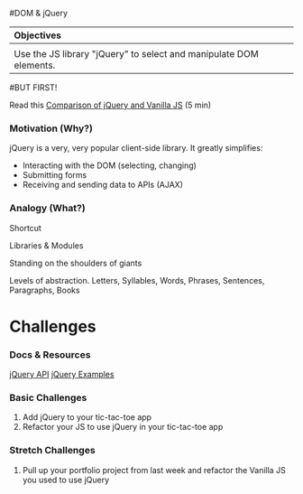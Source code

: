#DOM & jQuery

| Objectives |
| :--- |
|  |
| Use the JS library "jQuery" to select and manipulate DOM elements. |

#BUT FIRST!

Read this [Comparison of jQuery and Vanilla JS](http://bl.ocks.org/joyrexus/5322252) (5 min)

### Motivation (Why?)

jQuery is a very, very popular client-side library. It greatly simplifies:
  * Interacting with the DOM (selecting, changing)
  * Submitting forms
  * Receiving and sending data to APIs (AJAX)

### Analogy (What?)

Shortcut

Libraries & Modules

Standing on the shoulders of giants

Levels of abstraction. Letters, Syllables, Words, Phrases, Sentences, Paragraphs, Books

# Challenges

### Docs & Resources

[jQuery API](http://api.jquery.com/)
[jQuery Examples](http://www.w3schools.com/jquery/jquery_examples.asp)

### Basic Challenges

1. Add jQuery to your tic-tac-toe app
2. Refactor your JS to use jQuery in your tic-tac-toe app

### Stretch Challenges

1. Pull up your portfolio project from last week and refactor the Vanilla JS you used to use jQuery
